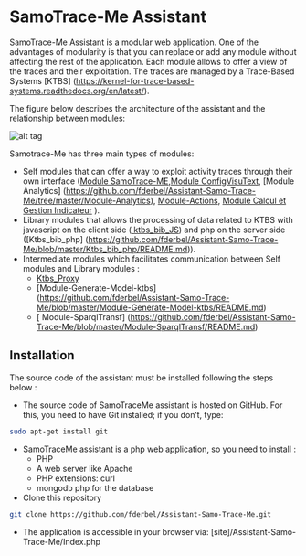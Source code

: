 SamoTrace-Me Assistant
========

SamoTrace-Me Assistant is a modular web application. One of the advantages of modularity is that you can replace or add any module without affecting the rest of the application.
Each module allows to offer a view of the traces and their exploitation. The traces are managed by a Trace-Based Systems [KTBS] (https://kernel-for-trace-based-systems.readthedocs.org/en/latest/).

The figure below describes the architecture of the assistant and the relationship between modules:
 


![alt tag](https://github.com/fderbel/Assistant-Samo-Trace-Me/blob/master/images/architotale.jpeg)

Samotrace-Me has three main types of modules: 
- Self modules that can offer a way to exploit activity traces through their own interface ([Module SamoTrace-ME](https://github.com/fderbel/Assistant-Samo-Trace-Me/blob/master/Module-SamoTraceMe/README.md),[Module ConfigVisuText](https://github.com/fderbel/Assistant-Samo-Trace-Me/blob/master/Module-ConfigVisuText/README.md),  [Module Analytics] (https://github.com/fderbel/Assistant-Samo-Trace-Me/tree/master/Module-Analytics),  [Module-Actions](https://github.com/fderbel/Assistant-Samo-Trace-Me/blob/master/Module-Actions/README.md),  [Module  Calcul et Gestion Indicateur](https://github.com/fderbel/Assistant-Samo-Trace-Me/tree/master/Calcul-et-Gestion-Indicateur) ).
- Library modules that allows the processing of data related to KTBS with javascript on the client side ([ ktbs_bib_JS](https://github.com/fderbel/Assistant-Samo-Trace-Me/blob/master/ktbs_bib_JS/README.md)) and php on the server side ([Ktbs_bib_php] (https://github.com/fderbel/Assistant-Samo-Trace-Me/blob/master/Ktbs_bib_php/README.md)).
- Intermediate modules which facilitates communication between Self modules and Library modules :
    - [Ktbs_Proxy](https://github.com/fderbel/Assistant-Samo-Trace-Me/blob/master/Ktbs_Proxy/README.md)
    - [Module-Generate-Model-ktbs] (https://github.com/fderbel/Assistant-Samo-Trace-Me/blob/master/Module-Generate-Model-ktbs/README.md)
    - [ Module-SparqlTransf] (https://github.com/fderbel/Assistant-Samo-Trace-Me/blob/master/Module-SparqlTransf/README.md)
  
## Installation
The source code of the assistant must be installed following the steps below :

  - The source code of SamoTraceMe assistant is hosted on GitHub. For this, you need to have Git installed; if you don’t, type:
  
  ```sh
  sudo apt-get install git
  ```
  - SamoTraceMe assistant is a php web application, so you need to install :
       - PHP
       - A web server like Apache
       - PHP extensions: curl 
       - mongodb php for the database
  - Clone this repository 
  
  ```sh
  git clone https://github.com/fderbel/Assistant-Samo-Trace-Me.git
  ```
  - The application is accessible in your browser via:  [site]/Assistant-Samo-Trace-Me/Index.php 
